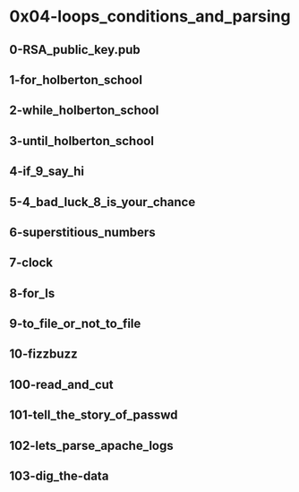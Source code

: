 # 0x04-loops_conditions_and_parsing
## 0-RSA_public_key.pub
## 1-for_holberton_school
## 2-while_holberton_school
## 3-until_holberton_school
## 4-if_9_say_hi
## 5-4_bad_luck_8_is_your_chance
## 6-superstitious_numbers
## 7-clock
## 8-for_ls
## 9-to_file_or_not_to_file
## 10-fizzbuzz
## 100-read_and_cut
## 101-tell_the_story_of_passwd
## 102-lets_parse_apache_logs
## 103-dig_the-data
